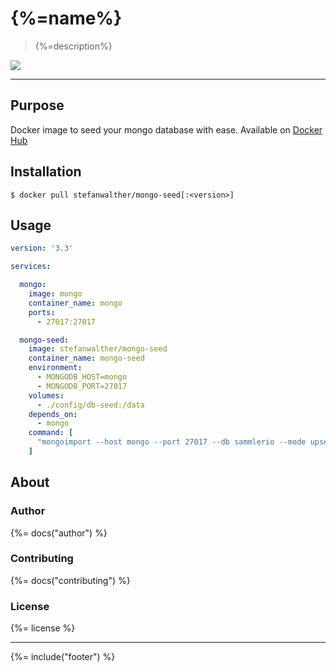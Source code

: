 # {%=name%}

> {%=description%}

[![](https://images.microbadger.com/badges/image/stefanwalther/mongo-seed.svg)](https://microbadger.com/images/stefanwalther/mongo-seed "Get your own image badge on microbadger.com")

---

## Purpose

Docker image to seed your mongo database with ease. Available on [Docker Hub](https://hub.docker.com/r/stefanwalther/mongo-seed)

## Installation

```
$ docker pull stefanwalther/mongo-seed[:<version>]
```

## Usage

```yaml
version: '3.3'

services:

  mongo:
    image: mongo
    container_name: mongo
    ports:
      - 27017:27017

  mongo-seed:
    image: stefanwalther/mongo-seed
    container_name: mongo-seed
    environment:
      - MONGODB_HOST=mongo
      - MONGODB_PORT=27017
    volumes:
      - ./config/db-seed:/data
    depends_on:
      - mongo
    command: [
      "mongoimport --host mongo --port 27017 --db sammlerio --mode upsert --type json --file /data/auth-service~~user.json --jsonArray"
    ]

```


## About

### Author
{%= docs("author") %}

### Contributing
{%= docs("contributing") %}

### License
{%= license %}

***

{%= include("footer") %}